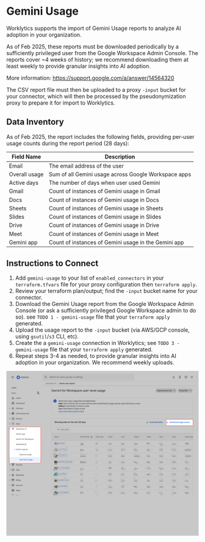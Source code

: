 # Gemini Usage

Worklytics supports the import of Gemini Usage reports to analyze AI adoption in your organization.

As of Feb 2025, these reports must be downloaded periodically by a sufficiently privileged user from the Google Workspace Admin Console.
The reports cover ~4 weeks of history; we recommend downloading them at least weekly to provide granular insights into AI adoption.

More information:
https://support.google.com/a/answer/14564320

The CSV report file must then be uploaded to a proxy `-input` bucket for your connector, which will then be processed by the pseudonymization proxy to prepare it
for import to Worklytics.


## Data Inventory
As of Feb 2025, the report includes the following fields, providing per-user usage counts during the report period (28 days):

| Field Name    | Description                                           |
|---------------|-------------------------------------------------------|
| Email         | The email address of the user                         |
| Overall usage | Sum of all Gemini usage across Google Workspace apps  |
| Active days   | The number of days when user used Gemini              |
| Gmail         | Count of instances of Gemini usage in Gmail           |
| Docs          | Count of instances of Gemini usage in Docs            |
| Sheets        | Count of instances of Gemini usage in Sheets          |
| Slides        | Count of instances of Gemini usage in Slides          |
| Drive         | Count of instances of Gemini usage in Drive           |
| Meet          | Count of instances of Gemini usage in Meet            |
| Gemini app    | Count of instances of Gemini usage in the Gemini app  |


## Instructions to Connect

  1. Add `gemini-usage` to your list of `enabled_connectors` in your `terraform.tfvars` file for your proxy configuration then `terraform apply`.
  2. Review your terraform plan/output; find the `-input` bucket name for your connector.
  3. Download the Gemini Usage report from the Google Workspace Admin Console (or ask a sufficiently privileged Google Workspace admin to do so). see `TODO 1 - gemini-usage` file that your `terraform apply` generated.
  4. Upload the usage report to the `-input` bucket (via AWS/GCP console, using `gsutil`/`s3` CLI, etc).
  5. Create the a `gemini-usage` connection in Worklytics; see `TODO 3 - gemini-usage` file that your `terraform apply` generated.
  6. Repeat steps 3-4 as needed, to provide granular insights into AI adoption in your organization.  We recommend weekly uploads.

![gemini-usage-admin-console.png](gemini-usage-admin-console.png)
